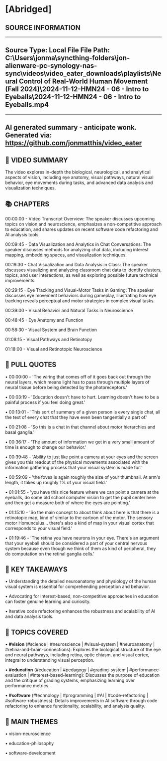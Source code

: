 # [Abridged] 

## SOURCE INFORMATION
--------------------------------------------------
Source Type: Local File
File Path: C:\Users\jonma\syncthing-folders\jon-alienware-pc-synology-nas-sync\videos\video_eater_downloads\playlists\Neural Control of Real-World Human Movement (Fall 2024)\2024-11-12-HMN24 - 06 - Intro to Eyeballs\2024-11-12-HMN24 - 06 - Intro to Eyeballs.mp4
--------------------------------------------------



    
---
AI generated summary - anticipate wonk.
Generated via: https://github.com/jonmatthis/video_eater
---


📝 VIDEO SUMMARY
--------------------------------------------------
The video explores in-depth the biological, neurological, and analytical aspects of vision, including eye anatomy, visual pathways, natural visual behavior, eye movements during tasks, and advanced data analysis and visualization techniques.

📚 CHAPTERS
--------------------------------------------------

00:00:00 - Video Transcript Overview:
 The speaker discusses upcoming topics on vision and neuroscience, emphasizes a non-competitive approach to education, and shares updates on recent software code refactoring and AI analysis tools.

00:09:45 - Data Visualization and Analytics in Chat Conversations:
 The speaker discusses methods for analyzing chat data, including interest mapping, embedding spaces, and visualization techniques.

00:19:30 - Chat Visualization and Data Analysis in Class:
 The speaker discusses visualizing and analyzing classroom chat data to identify clusters, topics, and user interactions, as well as exploring possible future technical improvements.

00:29:15 - Eye Tracking and Visual-Motor Tasks in Gaming:
 The speaker discusses eye movement behaviors during gameplay, illustrating how eye tracking reveals perceptual and motor strategies in complex visual tasks.

00:39:00 - Visual Behavior and Natural Tasks in Neuroscience

00:48:45 - Eye Anatomy and Function

00:58:30 - Visual System and Brain Function

01:08:15 - Visual Pathways and Retinotopy

01:18:00 - Visual and Retinotopic Neuroscience


💬 PULL QUOTES
--------------------------------------------------

• 00:00:00 - 'The wiring that comes off of it goes back out through the neural layers, which means light has to pass through multiple layers of neural tissue before being detected by the photoreceptors.'

• 00:03:19 - 'Education doesn't have to hurt. Learning doesn't have to be a painful process if you feel doing great.'

• 00:13:01 - 'This sort of summary of a given person is every single chat, all the text of every chat that they have even been tangentially a part of.'

• 00:21:08 - 'So this is a chat in that channel about motor hierarchies and basal ganglia.'

• 00:36:17 - 'The amount of information we get in a very small amount of time is enough to change our behavior.'

• 00:39:48 - 'Ability to just like point a camera at your eyes and the screen gives you this readout of the physical movements associated with the information gathering process that your visual system is made for.'

• 00:59:09 - 'the fovea is again roughly the size of your thumbnail. At arm's length, it takes up roughly 1% of your visual field.'

• 01:01:55 - 'you have this nice feature where we can point a camera at the eyeballs, do some old school computer vision to get the pupil center here and then get a measure both of where the eyes are pointing.'

• 01:15:10 - 'So the main concept to about think about here is that there is a retinotopic map, kind of similar to the cartoon of the motor. The sensory motor Homunculus... there's also a kind of map in your visual cortex that corresponds to your visual field.'

• 01:19:46 - 'The retina you have neurons in your eye. There's an argument that your eyeball should be considered a part of your central nervous system because even though we think of them as kind of peripheral, they do computation on the retinal ganglia cells.'


🎯 KEY TAKEAWAYS
--------------------------------------------------

• Understanding the detailed neuroanatomy and physiology of the human visual system is essential for comprehending perception and behavior.

• Advocating for interest-based, non-competitive approaches in education can foster genuine learning and curiosity.

• Iterative code refactoring enhances the robustness and scalability of AI and data analysis tools.

🤔 TOPICS COVERED
--------------------------------------------------

• **#vision**
 	(#science | #neuroscience | #visual-system | #neuroanatomy | #retina-and-brain-connections):
		 Explores the biological structure of the eye and neural pathways, including retina, optic chiasm, and visual cortex, integral to understanding visual perception.

• **#education**
 	(#education | #pedagogy | #grading-system | #performance-evaluation | #interest-based-learning):
		 Discusses the purpose of education and the critique of grading systems, emphasizing learning over performance metrics.

• **#software**
 	(#technology | #programming | #AI | #code-refactoring | #software-robustness):
		 Details improvements in AI software through code refactoring to enhance functionality, scalability, and analysis quality.


💭 MAIN THEMES
--------------------------------------------------

• vision-neuroscience

• education-philosophy

• software-development
